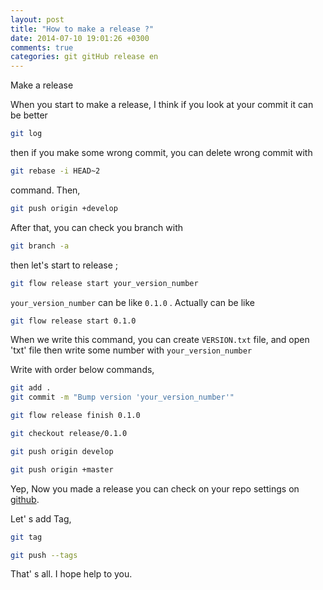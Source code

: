 ```yaml
---
layout: post
title: "How to make a release ?"
date: 2014-07-10 19:01:26 +0300
comments: true
categories: git gitHub release en
---
```


Make a release

When you start to make a release, I think if you look at your commit it can be better

```bash
git log
```
then if you make some wrong commit, you can delete wrong commit with

```bash
git rebase -i HEAD~2
```
command.
Then,

```bash
git push origin +develop
```

After that, you can check you branch with

```bash
git branch -a
```
then let's start to release ;

```bash
git flow release start your_version_number
```
`your_version_number` can be like `0.1.0` . Actually can be like

```bash
git flow release start 0.1.0
```
When we write this command, you can create `VERSION.txt` file, and open 'txt' file
then write some number with `your_version_number`

Write with order below commands,

```bash
git add .
git commit -m "Bump version 'your_version_number'"
```

```bash
git flow release finish 0.1.0
```

```bash
git checkout release/0.1.0
```

```bash
git push origin develop
```

```bash
git push origin +master
```

Yep, Now you made a release you can check on your repo settings on [github](https://github.com/).

Let' s add Tag,

```bash
git tag
```
```bash
git push --tags
```

That' s all.
I hope help to you.
